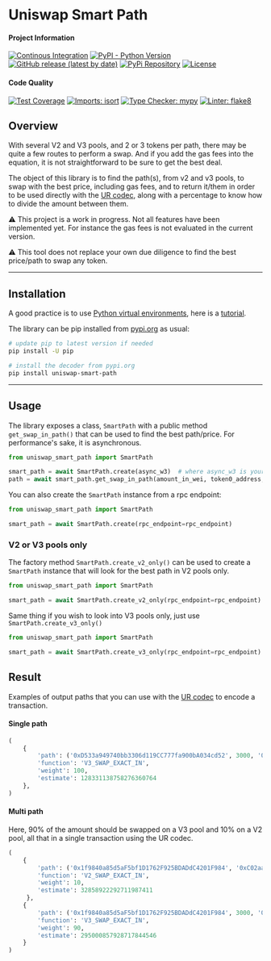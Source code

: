 # Uniswap Smart Path

#### Project Information
[![Continous Integration](https://github.com/Elnaril/uniswap-smart-path/actions/workflows/ci.yml/badge.svg)](https://github.com/Elnaril/uniswap-smart-path/actions/workflows/ci.yml)
[![PyPI - Python Version](https://img.shields.io/pypi/pyversions/uniswap-smart-path)](https://pypi.org/project/uniswap-smart-path/)
[![GitHub release (latest by date)](https://img.shields.io/github/v/release/Elnaril/uniswap-smart-path)](https://github.com/Elnaril/uniswap-smart-path/releases)
[![PyPi Repository](https://img.shields.io/badge/repository-pipy.org-blue)](https://pypi.org/project/uniswap-smart-path/)
[![License](https://img.shields.io/github/license/Elnaril/uniswap-smart-path)](https://github.com/Elnaril/uniswap-smart-path/blob/master/LICENSE)

#### Code Quality
[![Test Coverage](https://img.shields.io/badge/dynamic/json?color=blueviolet&label=coverage&query=%24.totals.percent_covered_display&suffix=%25&url=https%3A%2F%2Fraw.githubusercontent.com%2FElnaril%2Funiswap-smart-path%2Fmaster%2Fcoverage.json)](https://github.com/Elnaril/uniswap-smart-path/blob/master/coverage.json)
[![Imports: isort](https://img.shields.io/badge/%20imports-isort-%231674b1?style=flat&labelColor=ef8336)](https://pycqa.github.io/isort/)
[![Type Checker: mypy](https://img.shields.io/badge/%20type%20checker-mypy-%231674b1?style=flat&labelColor=ef8336)](https://mypy-lang.org/)
[![Linter: flake8](https://img.shields.io/badge/%20linter-flake8-%231674b1?style=flat&labelColor=ef8336)](https://flake8.pycqa.org/en/latest/)


## Overview 

With several V2 and V3 pools, and 2 or 3 tokens per path, there may be quite a few routes to perform a swap.
And if you add the gas fees into the equation, it is not straightforward to be sure to get the best deal. 

The object of this library is to find the path(s), from v2 and v3 pools, to swap with the best price,
including gas fees, and to return it/them in order to be used directly with the [UR codec](https://github.com/Elnaril/uniswap-universal-router-decoder),
along with a percentage to know how to divide the amount between them.

⚠ This project is a work in progress. Not all features have been implemented yet.
For instance the gas fees is not evaluated in the current version.

⚠ This tool does not replace your own due diligence to find the best price/path to swap any token.

---

## Installation
A good practice is to use [Python virtual environments](https://python.readthedocs.io/en/latest/library/venv.html), here is a [tutorial](https://www.freecodecamp.org/news/how-to-setup-virtual-environments-in-python/).

The library can be pip installed from [pypi.org](https://pypi.org/project/uniswap-smart-path/) as usual:

```bash
# update pip to latest version if needed
pip install -U pip

# install the decoder from pypi.org
pip install uniswap-smart-path
```

---

## Usage

The library exposes a class, `SmartPath` with a public method `get_swap_in_path()` that can be used to find the best path/price.
For performance's sake, it is asynchronous.

```python
from uniswap_smart_path import SmartPath

smart_path = await SmartPath.create(async_w3)  # where async_w3 is your AsyncWeb3 instance
path = await smart_path.get_swap_in_path(amount_in_wei, token0_address, token1_address)

```

You can also create the `SmartPath` instance from a rpc endpoint:
```python
from uniswap_smart_path import SmartPath

smart_path = await SmartPath.create(rpc_endpoint=rpc_endpoint)

```

### V2 or V3 pools only
The factory method `SmartPath.create_v2_only()` can be used to create a `SmartPath` instance that will look for the best path in V2 pools only.

```python
from uniswap_smart_path import SmartPath

smart_path = await SmartPath.create_v2_only(rpc_endpoint=rpc_endpoint)  # could also use an AsyncWeb3 instance i/o rpc

```

Same thing if you wish to look into V3 pools only, just use `SmartPath.create_v3_only()`

```python
from uniswap_smart_path import SmartPath

smart_path = await SmartPath.create_v3_only(rpc_endpoint=rpc_endpoint)  # could also use an AsyncWeb3 instance i/o rpc

```

## Result
Examples of output paths that you can use with the [UR codec](https://github.com/Elnaril/uniswap-universal-router-decoder) to encode a transaction.

#### Single path
```python
(
    {
        'path': ('0xD533a949740bb3306d119CC777fa900bA034cd52', 3000, '0xC02aaA39b223FE8D0A0e5C4F27eAD9083C756Cc2', 3000, '0x9f8F72aA9304c8B593d555F12eF6589cC3A579A2'),
        'function': 'V3_SWAP_EXACT_IN',
        'weight': 100,
        'estimate': 128331138758276360764
    },
)
```

#### Multi path
Here, 90% of the amount should be swapped on a V3 pool and 10% on a V2 pool, all that in a single transaction using the UR codec.
```python
(
    {
        'path': ('0x1f9840a85d5aF5bf1D1762F925BDADdC4201F984', '0xC02aaA39b223FE8D0A0e5C4F27eAD9083C756Cc2'),
        'function': 'V2_SWAP_EXACT_IN',
        'weight': 10,
        'estimate': 32858922292711987411
     },
    {
        'path': ('0x1f9840a85d5aF5bf1D1762F925BDADdC4201F984', 3000, '0xC02aaA39b223FE8D0A0e5C4F27eAD9083C756Cc2'),
        'function': 'V3_SWAP_EXACT_IN',
        'weight': 90,
        'estimate': 295000857928717844546
    }
)
```
